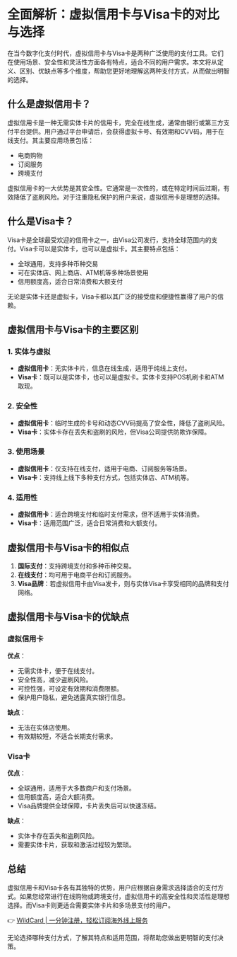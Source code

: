 # 全面解析：虚拟信用卡与Visa卡的对比与选择

在当今数字化支付时代，虚拟信用卡与Visa卡是两种广泛使用的支付工具。它们在使用场景、安全性和灵活性方面各有特点，适合不同的用户需求。本文将从定义、区别、优缺点等多个维度，帮助您更好地理解这两种支付方式，从而做出明智的选择。

## 什么是虚拟信用卡？

虚拟信用卡是一种无需实体卡片的信用卡，完全在线生成，通常由银行或第三方支付平台提供。用户通过平台申请后，会获得虚拟卡号、有效期和CVV码，用于在线支付。其主要应用场景包括：

- 电商购物  
- 订阅服务  
- 跨境支付  

虚拟信用卡的一大优势是其安全性。它通常是一次性的，或在特定时间后过期，有效降低了盗刷风险。对于注重隐私保护的用户来说，虚拟信用卡是理想的选择。

## 什么是Visa卡？

Visa卡是全球最受欢迎的信用卡之一，由Visa公司发行，支持全球范围内的支付。Visa卡可以是实体卡，也可以是虚拟卡。其主要特点包括：

- 全球通用，支持多种币种交易  
- 可在实体店、网上商店、ATM机等多种场景使用  
- 信用额度高，适合日常消费和大额支付  

无论是实体卡还是虚拟卡，Visa卡都以其广泛的接受度和便捷性赢得了用户的信赖。

## 虚拟信用卡与Visa卡的主要区别

### 1. 实体与虚拟
- **虚拟信用卡**：无实体卡片，信息在线生成，适用于纯线上支付。  
- **Visa卡**：既可以是实体卡，也可以是虚拟卡。实体卡支持POS机刷卡和ATM取现。

### 2. 安全性
- **虚拟信用卡**：临时生成的卡号和动态CVV码提高了安全性，降低了盗刷风险。  
- **Visa卡**：实体卡存在丢失和盗刷的风险，但Visa公司提供防欺诈保障。

### 3. 使用场景
- **虚拟信用卡**：仅支持在线支付，适用于电商、订阅服务等场景。  
- **Visa卡**：支持线上线下多种支付方式，包括实体店、ATM机等。

### 4. 适用性
- **虚拟信用卡**：适合跨境支付和临时支付需求，但不适用于实体消费。  
- **Visa卡**：适用范围广泛，适合日常消费和大额支付。

## 虚拟信用卡与Visa卡的相似点

1. **国际支付**：支持跨境支付和多种币种交易。  
2. **在线支付**：均可用于电商平台和订阅服务。  
3. **Visa品牌**：若虚拟信用卡由Visa发卡，则与实体Visa卡享受相同的品牌和支付网络。

## 虚拟信用卡与Visa卡的优缺点

### 虚拟信用卡
**优点**：
- 无需实体卡，便于在线支付。  
- 安全性高，减少盗刷风险。  
- 可控性强，可设定有效期和消费限额。  
- 保护用户隐私，避免透露真实银行信息。

**缺点**：
- 无法在实体店使用。  
- 有效期较短，不适合长期支付需求。

### Visa卡
**优点**：
- 全球通用，适用于大多数商户和支付场景。  
- 信用额度高，适合大额消费。  
- Visa品牌提供全球保障，卡片丢失后可以快速冻结。

**缺点**：
- 实体卡存在丢失和盗刷风险。  
- 需要实体卡片，获取和激活过程较为繁琐。

## 总结

虚拟信用卡和Visa卡各有其独特的优势，用户应根据自身需求选择适合的支付方式。如果您经常进行在线购物或跨境支付，虚拟信用卡的高安全性和灵活性是理想选择。而Visa卡则更适合需要实体卡片和多场景支付的用户。

👉 [WildCard | 一分钟注册，轻松订阅海外线上服务](https://bbtdd.com/WildCard)

无论选择哪种支付方式，了解其特点和适用范围，将帮助您做出更明智的支付决策。